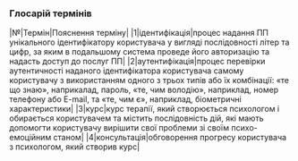 ### Глосарій термінів
|№|Термін|Пояснення терміну|
|1|ідентифікація|процес надання ПП унікального ідентифікатору користувача у вигляді послідовності літер та цифр, за яким в подальшому система проведе його авторизацію та надасть доступ до послуг ПП|
|2|аутентифікація|процес перевірки аутентичності наданого ідентифікатора користувача самому користувачу з використанням одного з трьох типів або їх комбінації: «те що знаю», наприкалад, пароль, «те, чим володію», наприклад, номер телефону або E-mail, та «те, чим є», наприклад, біометричні характеристики|
|3|курс|курс терапії, який створюється психологом і обирається користувачем та містить послідовність дій, які мають допомогти користувачу вирішити свої проблеми зі своїм психо-емоційним станом|
|4|консультація|обговорення прогресу користувача з психологом, який створив курс|
